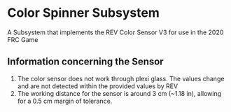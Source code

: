 # Color Spinner Subsystem
A Subsystem that implements the REV Color Sensor V3 for use in the 2020 FRC Game


## Information concerning the Sensor

1. The color sensor does not work through plexi glass. The values change and are not detected within the provided values by REV
1. The working distance for the sensor is around 3 cm (~1.18 in), allowing for a 0.5 cm margin of tolerance.



